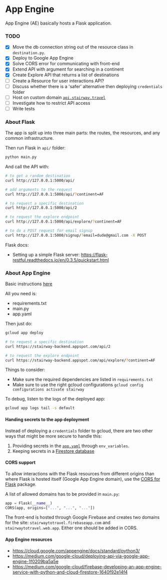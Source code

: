 # App Engine

App Engine (AE) basically hosts a Flask application.

### TODO

- [x] Move the db connection string out of the resource class in `destination.py`.
- [x] Deploy to Google App Engine
- [x] Solve CORS error for communicating with front-end
- [x] Extend API with argument for searching in a continent
- [x] Create Explore API that returns a list of destinations
- [ ] Create a Resource for user interactions API?
- [ ] Discuss whether there is a 'safer' alternative then deploying `credentials` folder
- [ ] Host on custom domain [`api.stairway.travel`](https://cloud.google.com/appengine/docs/standard/python/mapping-custom-domains)
- [ ] Investigate how to restrict API access
- [ ] Write tests

### About Flask

The app is split up into three main parts: the routes, the resources, and any common infrastructure.

Then run Flask in `api/` folder:

```bash
python main.py
```

And call the API with:

```bash
# to get a random destination
curl http://127.0.0.1:5000/api/

# add arguments to the request
curl http://127.0.0.1:5000/api/?continent=AF

# to request a specific destination
curl http://127.0.0.1:5000/api/2

# to request the explore endpoint
curl http://127.0.0.1:5000/api/explore/?continent=AF

# to do a POST request for email signup
curl http://127.0.0.1:5000/signup/?email=dude@gmail.com -X POST
```

Flask docs:
- Setting up a simple Flask server: https://flask-restful.readthedocs.io/en/0.3.5/quickstart.html

### About App Engine

Basic instructions [here](https://cloud.google.com/appengine/docs/standard/python/getting-started/python-standard-env)

All you need is:
- requirements.txt
- main.py
- app.yaml

Then just do:

```bash
gcloud app deploy

# to request a specific destination
curl https://stairway-backend.appspot.com/api/2

# to request the explore endpoint
curl https://stairway-backend.appspot.com/api/explore/?continent=AF
```

Things to consider:
- Make sure the required dependencies are listed in `requirements.txt`
- Make sure to use the right gcloud configurations
`gcloud config configurations activate stairway`

To debug, listen to the logs of the deployed app:
```bash
gcloud app logs tail -s default
```


#### Handing secrets to the app deployment

Instead of deploying a `credentials` folder to gcloud, there are two
other ways that might be more secure to handle this:
1. Providing secrets in the [`app.yaml`](https://cloud.google.com/appengine/docs/standard/python/config/appref)
through `env_variables`.
2. Keeping secrets in a [Firestore database](https://stackoverflow.com/questions/22669528/securely-storing-environment-variables-in-gae-with-app-yaml)

#### CORS support

To allow interactions with the Flask resources from different origins
than where Flask is hosted itself (Google App Engine domain), use the
[CORS for Flask](https://flask-cors.readthedocs.io/en/latest/) package.

A list of allowed domains has to be provided in `main.py`:

```python
app = Flask(__name__)
CORS(app, origins=["...", "...", "..."])
```

The front-end is hosted through Google Firebase and creates two domains
for the site: `stairwaytotravel.firebaseapp.com` and
`stairwaytotravel.web.app`. Either one should be added in CORS.

#### App Engine resources

- https://cloud.google.com/appengine/docs/standard/python3/
- https://medium.com/google-cloud/deploying-api-via-google-app-engine-1f0209ba5a5e
- https://medium.com/google-cloud/firebase-developing-an-app-engine-service-with-python-and-cloud-firestore-1640f92e14f4
